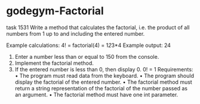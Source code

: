 # godegym-Factorial
task 1531
Write a method that calculates the factorial, i.e. the product of all numbers from 1 up to and including the entered number.

Example calculations: 4! = factorial(4) = 1*2*3*4
Example output: 24

1. Enter a number less than or equal to 150 from the console.
2. Implement the factorial method.
3. If the entered number is less than 0, then display 0.
0! = 1
Requirements:
•	The program must read data from the keyboard.
•	The program should display the factorial of the entered number.
•	The factorial method must return a string representation of the factorial of the number passed as an argument.
•	The factorial method must have one int parameter.
